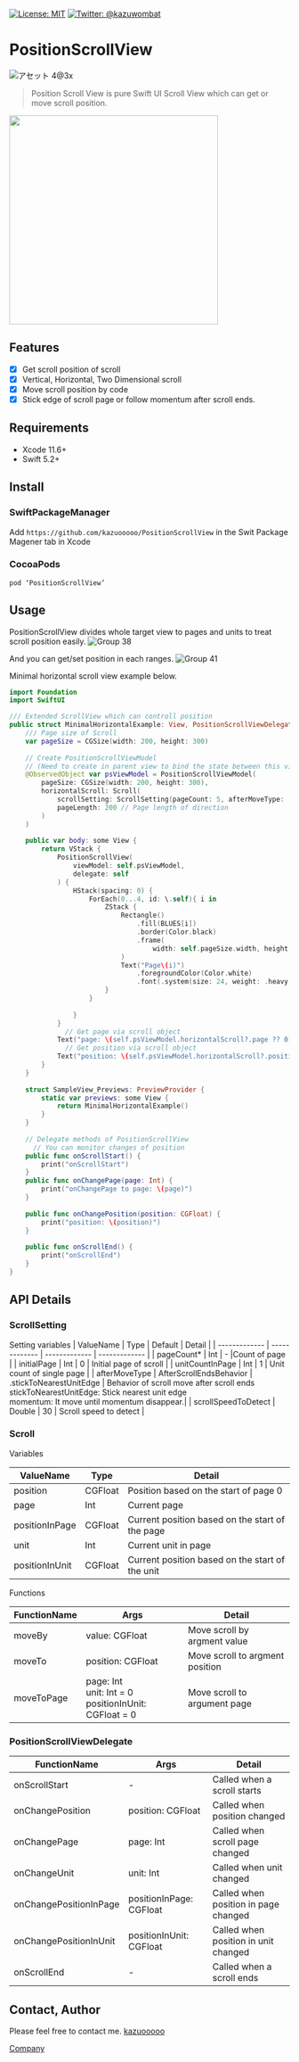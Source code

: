 [![License: MIT](https://img.shields.io/badge/License-MIT-yellow.svg)](https://opensource.org/licenses/MIT)
<a href="https://twitter.com/kazuwombat">
	<img src="https://img.shields.io/badge/contact-@kazuwombat-blue.svg?style=flat" alt="Twitter: @kazuwombat" />
</a>
# PositionScrollView
![アセット 4@3x](https://user-images.githubusercontent.com/6919381/92114616-19614c00-ee2c-11ea-8cfe-8ac4107d59a4.png)

> Position Scroll View is  pure Swift UI Scroll View which can get or move scroll position.

<img src="https://user-images.githubusercontent.com/6919381/92070990-94a10e80-ede8-11ea-8a70-a9e55bfcb513.gif" data-canonical-src="https://gyazo.com/eb5c5741b6a9a16c692170a41a49c858.png" width="375" />

##  Features
- [x] Get scroll position of scroll
- [x] Vertical, Horizontal,  Two Dimensional scroll
- [x] Move scroll position by code
- [x] Stick edge of scroll page or follow momentum  after scroll ends.

## Requirements
* Xcode 11.6+
* Swift 5.2+

## Install
### SwiftPackageManager
Add `https://github.com/kazuooooo/PositionScrollView` in the Swit Package Magener tab in Xcode

### CocoaPods

```
pod ‘PositionScrollView’ 
```

##  Usage
PositionScrollView divides whole target view to pages and units to treat scroll position easily.
![Group 38](https://user-images.githubusercontent.com/6919381/92071233-290b7100-ede9-11ea-92d9-0b574b9ea378.png)

And you can get/set position in each ranges.
![Group 41](https://user-images.githubusercontent.com/6919381/92072022-39245000-edeb-11ea-9eb3-fcc8ea3f6593.png)

Minimal horizontal scroll view example below.

```swift
import Foundation
import SwiftUI

/// Extended ScrollView which can controll position
public struct MinimalHorizontalExample: View, PositionScrollViewDelegate {
    /// Page size of Scroll
    var pageSize = CGSize(width: 200, height: 300)
    
    // Create PositionScrollViewModel
    // (Need to create in parent view to bind the state between this view and PositionScrollView)
    @ObservedObject var psViewModel = PositionScrollViewModel(
        pageSize: CGSize(width: 200, height: 300),
        horizontalScroll: Scroll(
            scrollSetting: ScrollSetting(pageCount: 5, afterMoveType: .stickNearestUnitEdge),
            pageLength: 200 // Page length of direction
        )
    )
   
    public var body: some View {
        return VStack {
            PositionScrollView(
                viewModel: self.psViewModel,
                delegate: self
            ) {
                HStack(spacing: 0) {
                    ForEach(0...4, id: \.self){ i in
                        ZStack {
                            Rectangle()
                                .fill(BLUES[i])
                                .border(Color.black)
                                .frame(
                                    width: self.pageSize.width, height: self.pageSize.height
                            )
                            Text("Page\(i)")
                                .foregroundColor(Color.white)
                                .font(.system(size: 24, weight: .heavy, design: .default))
                        }
                    }
                    
                }
            }
			  // Get page via scroll object
            Text("page: \(self.psViewModel.horizontalScroll?.page ?? 0)")
			  // Get position via scroll object
            Text("position: \(self.psViewModel.horizontalScroll?.position ?? 0)")
        }
    }
    
    struct SampleView_Previews: PreviewProvider {
        static var previews: some View {
            return MinimalHorizontalExample()
        }
    }
    
    // Delegate methods of PositionScrollView
	  // You can monitor changes of position
    public func onScrollStart() {
        print("onScrollStart")
    }
    public func onChangePage(page: Int) {
        print("onChangePage to page: \(page)")
    }
    
    public func onChangePosition(position: CGFloat) {
        print("position: \(position)")
    }
    
    public func onScrollEnd() {
        print("onScrollEnd")
    }
}
```

## API Details
### ScrollSetting
Setting variables
| ValueName  | Type | Default | Detail |
| ------------- | ------------- | ------------- | ------------- | 
| pageCount* | Int | - |Count of page |
| initialPage | Int | 0 | Initial page of scroll |
| unitCountInPage | Int | 1 | Unit count of single page |
| afterMoveType | AfterScrollEndsBehavior | .stickToNearestUnitEdge | Behavior of scroll move after scroll ends<br>  stickToNearestUnitEdge: Stick nearest unit edge<br>  momentum: It move until momentum disappear.|
| scrollSpeedToDetect | Double | 30 | Scroll speed to detect |

### Scroll
Variables

| ValueName  | Type | Detail |
| ------------- | ------------- | ------------- | 
| position | CGFloat | Position based on the start of page 0 |
| page | Int | Current page |
| positionInPage | CGFloat | Current position based on the start of the page |
| unit | Int | Current unit in page |
| positionInUnit | CGFloat | Current position based on the start of the unit |

Functions

| FunctionName | Args | Detail |
| ------------- | ------------- | ------------- | 
| moveBy | value: CGFloat | Move scroll by argment value |
| moveTo | position: CGFloat | Move scroll to argment position |
| moveToPage | page: Int <br> unit: Int = 0 <br> positionInUnit: CGFloat = 0 | Move scroll to argument page|

### PositionScrollViewDelegate

| FunctionName | Args | Detail |
| ------------- | ------------- | ------------- |
| onScrollStart | - | Called when a scroll starts|
| onChangePosition | position: CGFloat |Called when position changed|
| onChangePage | page: Int | Called when scroll page changed |
| onChangeUnit | unit: Int | Called when unit changed |
| onChangePositionInPage | positionInPage: CGFloat | Called when position in page changed |
| onChangePositionInUnit | positionInUnit: CGFloat | Called when position in unit changed | 
| onScrollEnd | - | Called when a scroll ends |


## Contact, Author
Please feel free to contact me.
[kazuooooo](https://github.com/kazuooooo)

[Company](https://wombat-tech.com)



